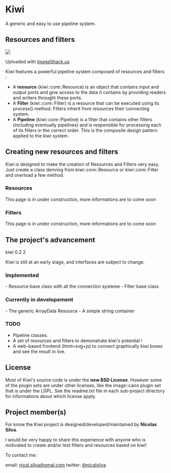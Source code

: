 <h1> Kiwi </h1>

A generic and easy to use pipeline system. 

<h2> Resources and filters </h2>

<img src='http://img808.imageshack.us/img808/4377/kiwiboxespng01.png' border='0'/>

Uploaded with <a target='_blank' href='http://imageshack.us'>ImageShack.us</a>

Kiwi features a powerful pipeline system composed of resources and filters : 
<ul>
<li>A <b>resource</b> (kiwi::core::Resource) is an object that contains input and output ports and give access to the data it contains by providing readers and writers throught these ports.</li>
<li>A <b>Filter</b> (kiwi::core::Filter) is a resource that can be executed using its process() method. Filters inherit from resources their connecting system. </li>
<li>A <b>Pipeline</b> (kiwi::core::Pipeline) is a filter that contains other filters (including eventually pipelines) and is responsible for processing each of its filters in the correct order. This is the composite design pattern applied to the kiwi system. </li>
</ul>
<h2> Creating new resources and filters </h2>

Kiwi is designed to make the creation of Resources and Filters very easy. Just create a class deriving from kiwi::core::Resource or kiwi::core::Filter and overload a few method.

<h3> Resources </h3>

This page is in under construction, more informations are to come soon

<h3> Filters </h3>

This page is in under construction, more informations are to come soon

<h2> The project's advancement </h2>

kiwi 0.2.2

Kiwi is still at an early stage, and interfaces are subject to change.

<h3> Implemented </h3>
 - Resource base class with all the connection systeme
 - Filter base class 

<h3> Currently in developement </h3>
 - The generic ArrayData Resource
 - A simple string container

<h3> TODO </h3>
<ul>
 <li> Pipeline classes. </li>
 <li> A set of resources and filters to demonstrate kiwi's potential ! </li>
 <li> A web-based frontend (html+svg+js) to connect graphically kiwi boxes and see the result in live. </li>
</ul> 

<h2> License </h2>

Most of Kiwi's source code is under the <b>new BSD License</b>. However some of the plugin sets 
are under other licenses, like the image::cairo plugin set that is under the LGPL. See the
readme.txt file in each sub-project directory for informations about which license apply.

<h2> Project member(s) </h2>

For know the Kiwi project is designed/developed/maintained by <b>Nicolas Silva</b>.

I would be very happy to share this experience with anyone who is motivated to create and/or test filters and resources based on kiwi!

To contact me:

email: nical.silva@gmal.com
twitter: [@nicalsilva](http://twitter.com/#!/nicalsilva)

